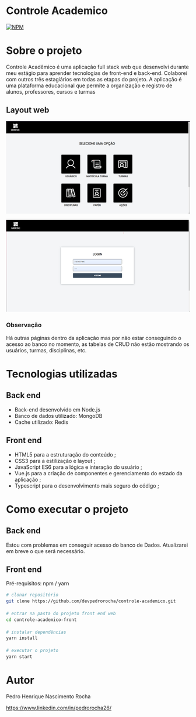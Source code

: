 # Controle Academico
[![NPM](https://img.shields.io/npm/l/react)](https://github.com/devpedrorocha/controle-academico/blob/main/LICENCE) 

# Sobre o projeto


Controle Acadêmico é uma aplicação full stack web que desenvolvi durante meu estágio para aprender tecnologias de front-end e back-end. Colaborei com outros três estagiários em todas as etapas do projeto. A aplicação é uma plataforma educacional que permite a organização e registro de alunos, professores, cursos e turmas

## Layout web
![Web 1](https://github.com/devpedrorocha/controle-academico/blob/main/controle-academico-front/src/assets/screenshot-admin-home-page.png)

![Web 2](https://github.com/devpedrorocha/controle-academico/blob/main/controle-academico-front/src/assets/screenshot-login.png)

### Observação
Há outras páginas dentro da aplicação mas por não estar conseguindo o acesso ao banco no momento, as tabelas de CRUD não estão mostrando os usuários, turmas, disciplinas, etc.

# Tecnologias utilizadas
## Back end
- Back-end desenvolvido em Node.js
- Banco de dados utilizado: MongoDB
- Cache utilizado: Redis

## Front end
- HTML5 para a estruturação do conteúdo ;
- CSS3 para a estilização e layout ; 
- JavaScript ES6 para a lógica e interação do usuário ; 
- Vue.js para a criação de componentes e gerenciamento do estado da aplicação ;
- Typescript para o desenvolvimento mais seguro do código ; 

# Como executar o projeto

## Back end

Estou com problemas em conseguir acesso do banco de Dados. Atualizarei em breve o que será necessário.

## Front end 
Pré-requisitos: npm / yarn

```bash
# clonar repositório
git clone https://github.com/devpedrorocha/controle-academico.git

# entrar na pasta do projeto front end web
cd controle-academico-front

# instalar dependências
yarn install

# executar o projeto
yarn start
```

# Autor

Pedro Henrique Nascimento Rocha 

https://www.linkedin.com/in/pedrorocha26/


